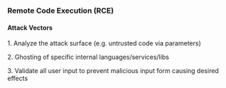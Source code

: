 ### Remote Code Execution (RCE)

#### Attack Vectors

<p class="fragment fade-in">
    1. Analyze the attack surface (e.g. untrusted code via parameters)
</p>

<p class="fragment fade-in">
    2. Ghosting of specific internal languages/services/libs
</p>

<p class="fragment fade-in">
    3. Validate all user input to prevent malicious input form causing desired effects
</p>